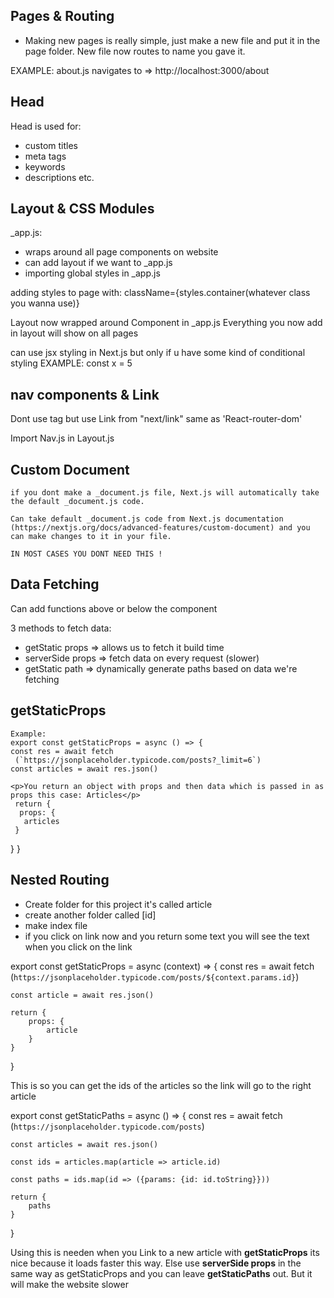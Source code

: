 ## Pages & Routing

- Making new pages is really simple, just make a new file and put it in the page folder. New file now routes to name you gave it.

EXAMPLE: about.js navigates to => http://localhost:3000/about

## Head

Head is used for:

- custom titles
- meta tags
- keywords
- descriptions
  etc.

## Layout & CSS Modules

\_app.js:

- wraps around all page components on website
- can add layout if we want to \_app.js
- importing global styles in \_app.js

adding styles to page with: className={styles.container(whatever class you wanna use)}

Layout now wrapped around Component in \_app.js Everything you now add in layout will show on all pages

can use jsx styling in Next.js but only if u have some kind of conditional styling
EXAMPLE:
const x = 5

<style jsx>
    {`
        .title {
            color: ${x > 3 ? 'red' : 'blue'}
        }
    `}
</style>

## nav components & Link

Dont use <a> tag but use Link from "next/link" same as 'React-router-dom'

Import Nav.js in Layout.js

## Custom Document

    if you dont make a _document.js file, Next.js will automatically take the default _document.js code.

    Can take default _document.js code from Next.js documentation (https://nextjs.org/docs/advanced-features/custom-document) and you can make changes to it in your file.

    IN MOST CASES YOU DONT NEED THIS !

## Data Fetching

Can add functions above or below the component

3 methods to fetch data:

- getStatic props => allows us to fetch it build time
- serverSide props => fetch data on every request (slower)
- getStatic path => dynamically generate paths based on data we're fetching

## getStaticProps

    Example:
    export const getStaticProps = async () => {
    const res = await fetch
     (`https://jsonplaceholder.typicode.com/posts?_limit=6`)
    const articles = await res.json()

    <p>You return an object with props and then data which is passed in as props this case: Articles</p>
     return {
      props: {
       articles
     }

}
}

## Nested Routing

- Create folder for this project it's called article
- create another folder called [id]
- make index file
- if you click on link now and you return some text you will see the text when you click on the link

export const getStaticProps = async (context) => {
const res = await fetch
(`https://jsonplaceholder.typicode.com/posts/${context.params.id}`)

    const article = await res.json()

    return {
        props: {
            article
        }
    }

}

<p>This is so you can get the ids of the articles so the link will go to the right article</p>

export const getStaticPaths = async () => {
const res = await fetch
(`https://jsonplaceholder.typicode.com/posts`)

    const articles = await res.json()

    const ids = articles.map(article => article.id)

    const paths = ids.map(id => ({params: {id: id.toString}}))

    return {
        paths
    }

}

<p>Using this is needen when you Link to a new article with <strong>getStaticProps</strong> its nice because it loads faster this way. Else use <strong>serverSide props</strong> in the same way as getStaticProps and you can leave <strong>getStaticPaths</strong> out. But it will make the website slower</p>

